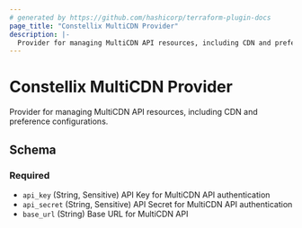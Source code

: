 ```yaml
---
# generated by https://github.com/hashicorp/terraform-plugin-docs
page_title: "Constellix MultiCDN Provider"
description: |-
  Provider for managing MultiCDN API resources, including CDN and preference configurations.
---
```


# Constellix MultiCDN Provider

Provider for managing MultiCDN API resources, including CDN and preference configurations.



<!-- schema generated by tfplugindocs -->
## Schema

### Required

- `api_key` (String, Sensitive) API Key for MultiCDN API authentication
- `api_secret` (String, Sensitive) API Secret for MultiCDN API authentication
- `base_url` (String) Base URL for MultiCDN API
